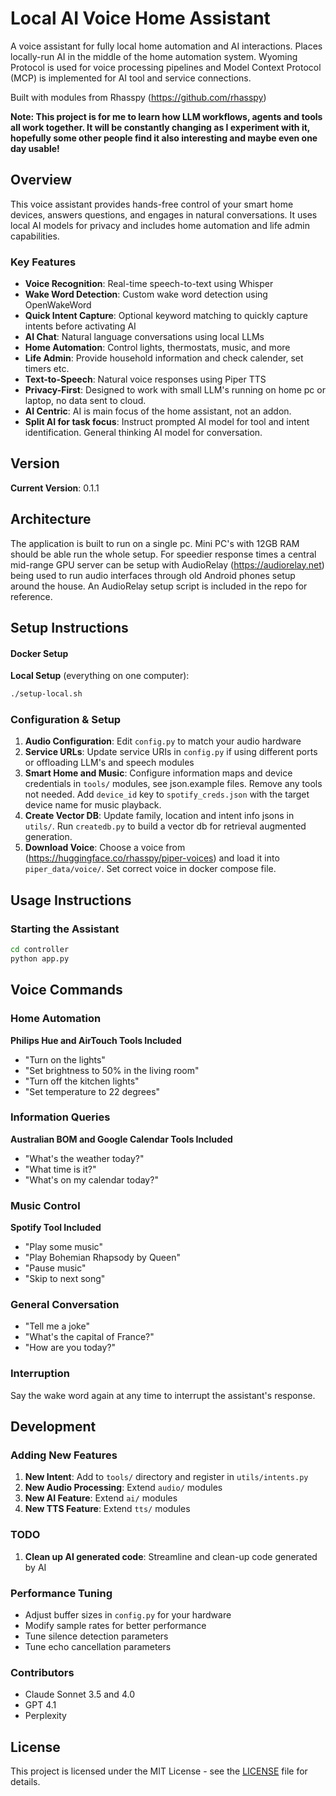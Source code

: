 # Local AI Voice Home Assistant

A voice assistant for fully local home automation and AI interactions. Places locally-run AI in the middle of the home automation system. Wyoming Protocol is used for voice processing pipelines and Model Context Protocol (MCP) is implemented for AI tool and service connections.

Built with modules from Rhasspy (https://github.com/rhasspy)


**Note: This project is for me to learn how LLM workflows, agents and tools all work together. It will be constantly changing as I experiment with it, hopefully some other people find it also interesting and maybe even one day usable!**

## Overview

This voice assistant provides hands-free control of your smart home devices, answers questions, and engages in natural conversations. It uses local AI models for privacy and includes home automation and life admin capabilities.

### Key Features

- **Voice Recognition**: Real-time speech-to-text using Whisper
- **Wake Word Detection**: Custom wake word detection using OpenWakeWord
- **Quick Intent Capture**: Optional keyword matching to quickly capture intents before activating AI
- **AI Chat**: Natural language conversations using local LLMs
- **Home Automation**: Control lights, thermostats, music, and more
- **Life Admin**: Provide household information and check calender, set timers etc.
- **Text-to-Speech**: Natural voice responses using Piper TTS
- **Privacy-First**: Designed to work with small LLM's running on home pc or laptop, no data sent to cloud.
- **AI Centric**: AI is main focus of the home assistant, not an addon.
- **Split AI for task focus**: Instruct prompted AI model for tool and intent identification. General thinking AI model for conversation.

## Version

**Current Version**: 0.1.1

## Architecture

The application is built to run on a single pc. Mini PC's with 12GB RAM should be able run the whole setup. For speedier response times a central mid-range GPU server can be setup with AudioRelay (https://audiorelay.net) being used to run audio interfaces through old Android phones setup around the house. An AudioRelay setup script is included in the repo for reference.

## Setup Instructions

   #### Docker Setup
   
   **Local Setup** (everything on one computer):
   ```bash
   ./setup-local.sh
   ```
   
### Configuration & Setup

1. **Audio Configuration**: Edit `config.py` to match your audio hardware
2. **Service URLs**: Update service URIs in `config.py` if using different ports or offloading LLM's and speech modules
3. **Smart Home and Music**: Configure information maps and device credentials in `tools/` modules, see json.example files. Remove any tools not needed. Add `device_id` key to `spotify_creds.json` with the target device name for music playback.
4. **Create Vector DB**: Update family, location and intent info jsons in `utils/`. Run `createdb.py` to build a vector db for retrieval augmented generation.
5. **Download Voice**: Choose a voice from (https://huggingface.co/rhasspy/piper-voices) and load it into `piper_data/voice/`. Set correct voice in docker compose file.

## Usage Instructions

### Starting the Assistant

```bash
cd controller
python app.py
```

## Voice Commands

### Home Automation

**Philips Hue and AirTouch Tools Included**

- "Turn on the lights"
- "Set brightness to 50% in the living room"
- "Turn off the kitchen lights"
- "Set temperature to 22 degrees"

### Information Queries

**Australian BOM and Google Calendar Tools Included**

- "What's the weather today?"
- "What time is it?"
- "What's on my calendar today?"

### Music Control

**Spotify Tool Included**

- "Play some music"
- "Play Bohemian Rhapsody by Queen"
- "Pause music"
- "Skip to next song"

### General Conversation
- "Tell me a joke"
- "What's the capital of France?"
- "How are you today?"

### Interruption

Say the wake word again at any time to interrupt the assistant's response.

## Development

### Adding New Features

1. **New Intent**: Add to `tools/` directory and register in `utils/intents.py`
2. **New Audio Processing**: Extend `audio/` modules
3. **New AI Feature**: Extend `ai/` modules
4. **New TTS Feature**: Extend `tts/` modules

### TODO

1. **Clean up AI generated code**: Streamline and clean-up code generated by AI

### Performance Tuning

- Adjust buffer sizes in `config.py` for your hardware
- Modify sample rates for better performance
- Tune silence detection parameters
- Tune echo cancellation parameters

### Contributors

- Claude Sonnet 3.5 and 4.0
- GPT 4.1
- Perplexity

## License

This project is licensed under the MIT License - see the [LICENSE](LICENSE) file for details.